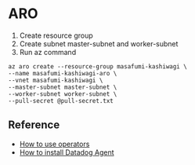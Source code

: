 # ARO
1. Create resource group
2. Create subnet master-subnet and worker-subnet
3. Run az command
```
az aro create --resource-group masafumi-kashiwagi \
--name masafumi-kashiwagi-aro \
--vnet masafumi-kashiwagi \
--master-subnet master-subnet \
--worker-subnet worker-subnet \
--pull-secret @pull-secret.txt
```

## Reference
* [How to use operators](https://learn.microsoft.com/en-us/azure/openshift/tutorial-create-cluster#get-a-red-hat-pull-secret-optional)
* [How to install Datadog Agent](https://github.com/DataDog/datadog-operator/blob/main/docs/install-openshift.md)


